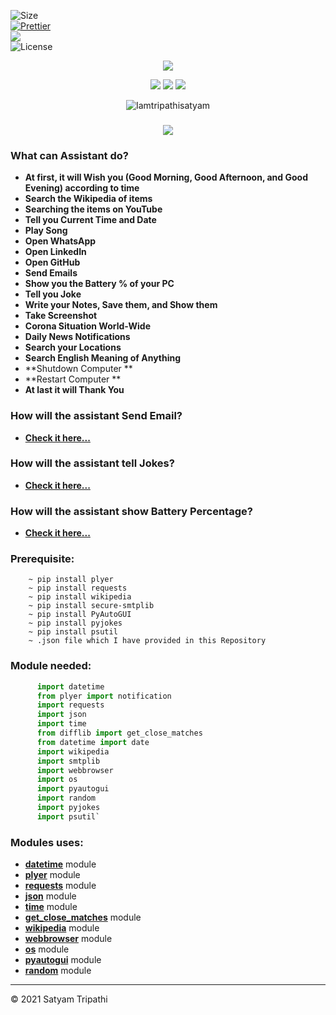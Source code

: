![Size](https://img.shields.io/github/repo-size/Iamtripathisatyam/Mini_Assistant?color=red&label=Repo%20Size%20)</br>
[![Prettier](https://img.shields.io/badge/Code%20Style-Prettier-red.svg)](https://github.com/prettier/prettier)</br>
![](https://img.shields.io/tokei/lines/github/Iamtripathisatyam/Mini_Assistant?color=red&label=Lines%20of%20Code)</br>
![License](https://img.shields.io/badge/License-MIT-red.svg)</br>

<p align="center">
<a href="https://github.com/Iamtripathisatyam/Mini_Assistant/blob/main/Mini%20Assistant/Assistant/Mini%20Assistant.py"><img src="https://icons.iconarchive.com/icons/artua/wall-e/128/eve-icon.png" /></a>
</p>

<p align="center">
<img src="https://forthebadge.com/images/badges/for-you.svg" />
<img src="http://ForTheBadge.com/images/badges/made-with-python.svg" />
<img src="https://forthebadge.com/images/badges/built-by-developers.svg" />
</p>


<p align="center">
  <img src="https://profile-counter.glitch.me/{Mini_Assistant}/count.svg" alt=Iamtripathisatyam />
</p>


### <h3 align="center"><a href="https://github.com/Iamtripathisatyam/Mini_Assistant/blob/main/Mini%20Assistant/Assistant/Mini%20Assistant.py"><img src="https://img.shields.io/badge/-MINI ASSISTANT-black?logo=python&logoColor=yellow&style=flat-square"></a><h3/>
  
### What can Assistant do?
   - **At first, it will Wish you (Good Morning, Good Afternoon, and Good Evening) according to time**
   - **Search the Wikipedia of items**
   - **Searching the items on YouTube**
   - **Tell you Current Time and Date**
   - **Play Song**
   - **Open WhatsApp**
   - **Open LinkedIn**
   - **Open GitHub**
   - **Send Emails**
   - **Show you the Battery % of your PC**
   - **Tell you Joke**
   - **Write your Notes, Save them, and Show them**
   - **Take Screenshot**
   - **Corona Situation World-Wide**
   - **Daily News Notifications**
   - **Search your Locations**
   - **Search English Meaning of Anything**
   - **Shutdown Computer **
   - **Restart Computer **
   - **At last it will Thank You**

### How will the assistant Send Email?
   - [**Check it here...**](https://docs.python.org/3/library/email.examples.html)
 
### How will the assistant tell Jokes?
   - [**Check it here...**](https://pyjok.es/)
 
### How will the assistant show Battery Percentage?
   - [**Check it here...**](https://psutil.readthedocs.io/en/latest/)

### Prerequisite:
        ~ pip install plyer
        ~ pip install requests
        ~ pip install wikipedia
        ~ pip install secure-smtplib
        ~ pip install PyAutoGUI
        ~ pip install pyjokes
        ~ pip install psutil
        ~ .json file which I have provided in this Repository             

### Module needed:
```python 
      import datetime
      from plyer import notification
      import requests
      import json
      import time 
      from difflib import get_close_matches 
      from datetime import date
      import wikipedia
      import smtplib
      import webbrowser
      import os
      import pyautogui
      import random
      import pyjokes
      import psutil`
```
### Modules uses: 
   - [**datetime**](https://cutt.ly/wbljsgV) module
   - [**plyer**](https://cutt.ly/ubljolF) module
   - [**requests**](https://cutt.ly/cbljmUw) module
   - [**json**](https://cutt.ly/KbljIH8) module
   - [**time**](https://cutt.ly/zbljFZS) module
   - [**get_close_matches**](https://cutt.ly/ebljX0J) module
   - [**wikipedia**](https://cutt.ly/CbljMn2) module
   - [**webbrowser**](https://cutt.ly/Vblj6nh) module
   - [**os**](https://cutt.ly/OblkedC) module
   - [**pyautogui**](https://cutt.ly/oblkui6) module
   - [**random**](https://cutt.ly/eblkpUo) module

___________________________________

<p>&copy; 2021 Satyam Tripathi</p>
